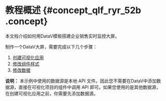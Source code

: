 # 教程概述 {#concept_qlf_ryr_52b .concept}

本文档介绍如何用DataV模板搭建企业销售实时监控大屏。

制作一个DataV大屏，需要完成以下几个步骤：

1.  [创建可视化应用](cn.zh-CN/快速入门/制作大屏（模板篇）/创建可视化应用.md#)
2.  [修改组件样式](cn.zh-CN/快速入门/制作大屏（模板篇）/修改数据.md#)
3.  [修改数据](cn.zh-CN/快速入门/制作大屏（模板篇）/修改组件样式.md#)

**说明：** 本示例中使用的数据源是本地 API 文件。因此您不需要在DataV中添加数据源，直接在可视化项目的组件中调用 API 即可。如果您使用的是其他数据源，在创建可视化应用之前，你需要先添加数据源。

